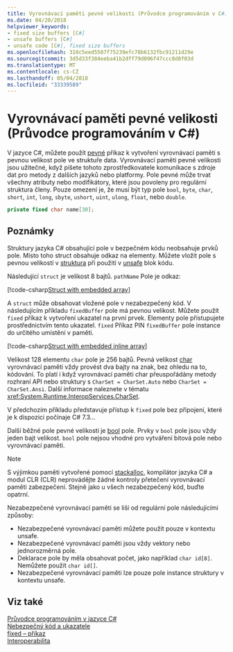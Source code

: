 ```yaml
---
title: Vyrovnávací paměti pevné velikosti (Průvodce programováním v C#)
ms.date: 04/20/2018
helpviewer_keywords:
- fixed size buffers [C#]
- unsafe buffers [C#]
- unsafe code [C#], fixed size buffers
ms.openlocfilehash: 310c5eed5507f75239efc78b6132fbc91211d29e
ms.sourcegitcommit: 3d5d33f384eeba41b2dff79d096f47ccc8d8f03d
ms.translationtype: MT
ms.contentlocale: cs-CZ
ms.lasthandoff: 05/04/2018
ms.locfileid: "33339589"
---
```

# <a name="fixed-size-buffers-c-programming-guide"></a>Vyrovnávací paměti pevné velikosti (Průvodce programováním v C#)

V jazyce C#, můžete použít [pevné](../../language-reference/keywords/fixed-statement.md) příkaz k vytvoření vyrovnávací paměti s pevnou velikost pole ve struktuře data. Vyrovnávací paměti pevné velikosti jsou užitečné, když píšete tohoto zprostředkovatele komunikace s zdroje dat pro metody z dalších jazyků nebo platformy. Pole pevné může trvat všechny atributy nebo modifikátory, které jsou povoleny pro regulární struktura členy. Pouze omezení je, že musí být typ pole `bool`, `byte`, `char`, `short`, `int`, `long`, `sbyte`, `ushort`, `uint`, `ulong`, `float`, nebo `double`.

```csharp
private fixed char name[30];
```

## <a name="remarks"></a>Poznámky

Struktury jazyka C# obsahující pole v bezpečném kódu neobsahuje prvků pole. Místo toho struct obsahuje odkaz na elementy. Můžete vložit pole s pevnou velikostí v [struktura](../../language-reference/keywords/struct.md) při použití v [unsafe](../../language-reference/keywords/unsafe.md) blok kódu.

Následující `struct` je velikost 8 bajtů. `pathName` Pole je odkaz:

[!code-csharp[Struct with embedded array](../../../../samples/snippets/csharp/keywords/FixedKeywordExamples.cs#6)]

A `struct` může obsahovat vložené pole v nezabezpečený kód. V následujícím příkladu `fixedBuffer` pole má pevnou velikost. Můžete použít `fixed` příkaz k vytvoření ukazatel na první prvek. Elementy pole přistupujete prostřednictvím tento ukazatel. `fixed` Příkaz PIN `fixedBuffer` pole instance do určitého umístění v paměti.

[!code-csharp[Struct with embedded inline array](../../../../samples/snippets/csharp/keywords/FixedKeywordExamples.cs#7)]

Velikost 128 elementu `char` pole je 256 bajtů. Pevná velikost [char](../../language-reference/keywords/char.md) vyrovnávací paměti vždy provést dva bajty na znak, bez ohledu na to, kódování. To platí i když vyrovnávací paměti char přeuspořádány metody rozhraní API nebo struktury s `CharSet = CharSet.Auto` nebo `CharSet = CharSet.Ansi`. Další informace naleznete v tématu <xref:System.Runtime.InteropServices.CharSet>.

V předchozím příkladu představuje přístup k `fixed` pole bez připojení, které je k dispozici počínaje C# 7.3...

Další běžné pole pevné velikosti je [bool](../../language-reference/keywords/bool.md) pole. Prvky v `bool` pole jsou vždy jeden bajt velikost. `bool` pole nejsou vhodné pro vytváření bitová pole nebo vyrovnávací paměti.

> [!NOTE]
> S výjimkou paměti vytvořené pomocí [stackalloc](../../language-reference/keywords/stackalloc.md), kompilátor jazyka C# a modul CLR (CLR) neprovádějte žádné kontroly přetečení vyrovnávací paměti zabezpečení. Stejně jako u všech nezabezpečený kód, buďte opatrní.

Nezabezpečené vyrovnávací paměti se liší od regulární pole následujícími způsoby:

- Nezabezpečené vyrovnávací paměti můžete použít pouze v kontextu unsafe.
- Nezabezpečené vyrovnávací paměti jsou vždy vektory nebo jednorozměrná pole.
- Deklarace pole by měla obsahovat počet, jako například `char id[8]`. Nemůžete použít `char id[]`.
- Nezabezpečené vyrovnávací paměti lze pouze pole instance struktury v kontextu unsafe.

## <a name="see-also"></a>Viz také

[Průvodce programováním v jazyce C#](../index.md)  
[Nebezpečný kód a ukazatele](index.md)  
[fixed – příkaz](../../language-reference/keywords/fixed-statement.md)  
[Interoperabilita](../interop/index.md)
